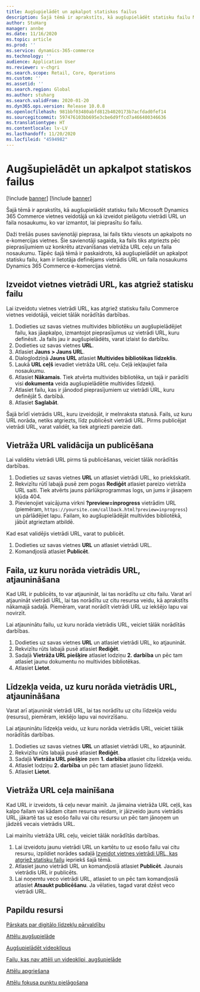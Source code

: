 ```yaml
---
title: Augšupielādēt un apkalpot statiskos failus
description: Šajā tēmā ir aprakstīts, kā augšupielādēt statisku failu Microsoft Dynamics 365 Commerce vietnes veidotājā un kā izveidot pielāgotu vietrādi URL un faila nosaukumu, ko var izmantot, lai pieprasītu šo failu.
author: StuHarg
manager: annbe
ms.date: 11/16/2020
ms.topic: article
ms.prod: ''
ms.service: dynamics-365-commerce
ms.technology: ''
audience: Application User
ms.reviewer: v-chgri
ms.search.scope: Retail, Core, Operations
ms.custom: ''
ms.assetid: ''
ms.search.region: Global
ms.author: stuharg
ms.search.validFrom: 2020-01-20
ms.dyn365.ops.version: Release 10.0.8
ms.openlocfilehash: 981bbf03480abfd812b4020173b7acfdad0fef14
ms.sourcegitcommit: 597476103bb695e3cbe6d9ffcd7a466400346636
ms.translationtype: HT
ms.contentlocale: lv-LV
ms.lasthandoff: 11/20/2020
ms.locfileid: "4594982"
---
```

# <a name="upload-and-serve-static-files"></a>Augšupielādēt un apkalpot statiskos failus

[!include [banner](../includes/banner.md)]
[!include [banner](includes/preview-banner.md)]

Šajā tēmā ir aprakstīts, kā augšupielādēt statisku failu Microsoft Dynamics 365 Commerce vietnes veidotājā un kā izveidot pielāgotu vietrādi URL un faila nosaukumu, ko var izmantot, lai pieprasītu šo failu.

Daži trešās puses savienotāji pieprasa, lai fails tiktu viesots un apkalpots no e-komercijas vietnes. Šie savienotāji sagaida, ka fails tiks atgriezts pēc pieprasījumiem uz konkrētu atzvanīšanas vietrāža URL ceļu un faila nosaukumu. Tāpēc šajā tēmā ir paskaidrots, kā augšupielādēt un apkalpot statisku failu, kam ir lietotāja definējams vietrādis URL un faila nosaukums Dynamics 365 Commerce e-komercijas vietnē.

## <a name="create-a-site-url-that-returns-a-static-file"></a>Izveidot vietnes vietrādi URL, kas atgriež statisku failu

Lai izveidotu vietnes vietrādi URL, kas atgriež statisku failu Commerce vietnes veidotājā, veiciet tālāk norādītās darbības.

1. Dodieties uz savas vietnes multivides bibliotēku un augšupielādējiet failu, kas jāapkalpo, izmantojot pieprasījumus uz vietrādi URL, kuru definēsit. Ja fails jau ir augšupielādēts, varat izlaist šo darbību.
1. Dodieties uz savas vietnes **URL**.
1. Atlasiet **Jauns \> Jauns URL**.
1. Dialoglodziņā **Jauns URL** atlasiet **Multivides bibliotēkas līdzeklis**.
1. Laukā **URL ceļš** ievadiet vietrāža URL ceļu. Ceļā iekļaujiet faila nosaukumu.
1. Atlasiet **Nākamais**. Tiek atvērta multivides bibliotēka, un tajā ir parādīti visi **dokumenta** veida augšupielādētie multivides līdzekļi.
1. Atlasiet failu, kas ir jānodod pieprasījumiem uz vietrādi URL, kuru definējāt 5. darbībā.
1. Atlasiet **Saglabāt**.

Šajā brīdī vietrādis URL, kuru izveidojāt, ir melnraksta statusā. Fails, uz kuru URL norāda, netiks atgriezts, līdz publicēsit vietrādi URL. Pirms publicējat vietrādi URL, varat validēt, ka tiek atgriezti pareizie dati.

## <a name="validate-and-publish-a-url"></a>Vietrāža URL validācija un publicēšana

Lai validētu vietrādi URL pirms tā publicēšanas, veiciet tālāk norādītās darbības.

1. Dodieties uz savas vietnes **URL** un atlasiet vietrādi URL, ko priekšskatīt.
2. Rekvizītu rūtī labajā pusē zem pogas **Rediģēt** atlasiet pareizo vietrāža URL saiti. Tiek atvērts jauns pārlūkprogrammas logs, un jums ir jāsaņem kļūda 404.
3. Pievienojiet vaicājuma virkni **?preview=inprogress** vietrādim URL (piemēram, `https://yoursite.com/callback.html?preview=inprogress`) un pārlādējiet lapu. Failam, ko augšupielādējāt multivides bibliotēkā, jābūt atgrieztam atbildē.

Kad esat validējis vietrādi URL, varat to publicēt.

1. Dodieties uz savas vietnes **URL** un atlasiet vietrādi URL.
2. Komandjoslā atlasiet **Publicēt**.

## <a name="update-the-file-that-a-url-points-to"></a>Faila, uz kuru norāda vietrādis URL, atjaunināšana

Kad URL ir publicēts, to var atjaunināt, lai tas norādītu uz citu failu. Varat arī atjaunināt vietrādi URL, lai tas norādītu uz citu resursa veidu, kā aprakstīts nākamajā sadaļā. Piemēram, varat norādīt vietrādi URL uz iekšējo lapu vai novirzīt.

Lai atjauninātu failu, uz kuru norāda vietrādis URL, veiciet tālāk norādītās darbības.

1. Dodieties uz savas vietnes **URL** un atlasiet vietrādi URL, ko atjaunināt.
1. Rekvizītu rūts labajā pusē atlasiet **Rediģēt**.
1. Sadaļā **Vietrāža URL piešķire** atlasiet lodziņu **2. darbība** un pēc tam atlasiet jaunu dokumentu no multivides bibliotēkas.
1. Atlasiet **Lietot**.

## <a name="update-the-asset-type-that-a-url-points-to"></a>Līdzekļa veida, uz kuru norāda vietrādis URL, atjaunināšana

Varat arī atjaunināt vietrādi URL, lai tas norādītu uz citu līdzekļa veidu (resursu), piemēram, iekšējo lapu vai novirzīšanu.

Lai atjauninātu līdzekļa veidu, uz kuru norāda vietrādis URL, veiciet tālāk norādītās darbības.

1. Dodieties uz savas vietnes **URL** un atlasiet vietrādi URL, ko atjaunināt.
1. Rekvizītu rūts labajā pusē atlasiet **Rediģēt**.
1. Sadaļā **Vietrāža URL piešķire** zem **1. darbība** atlasiet citu līdzekļa veidu.
1. Atlasiet lodziņu **2. darbība** un pēc tam atlasiet jauno līdzekli.
1. Atlasiet **Lietot**.

## <a name="change-the-url-path"></a>Vietrāža URL ceļa mainīšana

Kad URL ir izveidots, tā ceļu nevar mainīt. Ja jāmaina vietrāža URL ceļš, kas kalpo failam vai kādam citam resursa veidam, ir jāizveido jauns vietrādis URL, jākartē tas uz esošo failu vai citu resursu un pēc tam jānoņem un jādzēš vecais vietrādis URL.

Lai mainītu vietrāža URL ceļu, veiciet tālāk norādītās darbības.

1. Lai izveidotu jaunu vietrādi URL un kartētu to uz esošo failu vai citu resursu, izpildiet norādes sadaļā [Izveidot vietnes vietrādi URL, kas atgriež statisku failu](#create-a-site-url-that-returns-a-static-file) iepriekš šajā tēmā.
1. Atlasiet jauno vietrādi URL un komandjoslā atlasiet **Publicēt**. Jaunais vietrādis URL ir publicēts.
1. Lai noņemtu veco vietrādi URL, atlasiet to un pēc tam komandjoslā atlasiet **Atsaukt publicēšanu**. Ja vēlaties, tagad varat dzēst veco vietrādi URL.

## <a name="additional-resources"></a>Papildu resursi

[Pārskats par digitālo līdzekļu pārvaldību](dam-overview.md)

[Attēlu augšupielāde](dam-upload-images.md)

[Augšupielādēt videoklipus](dam-upload-video.md)

[Failu, kas nav attēli un videoklipi, augšupielāde](dam-upload-files.md)

[Attēlu apgriešana](dam-crop-images.md)

[Attēlu fokusa punktu pielāgošana](dam-custom-focal-point.md)
